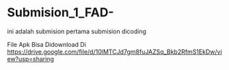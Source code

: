 # Submision_1_FAD-
ini adalah submision pertama submision dicoding 

File Apk Bisa Didownload Di 
https://drive.google.com/file/d/10lMTCJd7gm8fuJAZSq_Bkb2RfmS1EkDw/view?usp=sharing
